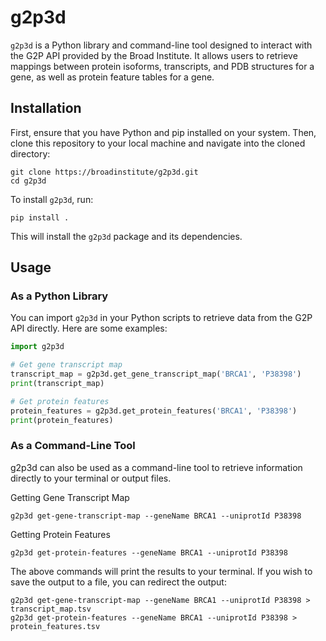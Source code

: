# g2p3d

`g2p3d` is a Python library and command-line tool designed to interact with the G2P API provided by the Broad Institute. It allows users to retrieve mappings between protein isoforms, transcripts, and PDB structures for a gene, as well as protein feature tables for a gene.

## Installation

First, ensure that you have Python and pip installed on your system. Then, clone this repository to your local machine and navigate into the cloned directory:

```
git clone https://broadinstitute/g2p3d.git
cd g2p3d
```

To install `g2p3d`, run:

```
pip install .
```


This will install the `g2p3d` package and its dependencies.

## Usage

### As a Python Library

You can import `g2p3d` in your Python scripts to retrieve data from the G2P API directly. Here are some examples:

```python
import g2p3d

# Get gene transcript map
transcript_map = g2p3d.get_gene_transcript_map('BRCA1', 'P38398')
print(transcript_map)

# Get protein features
protein_features = g2p3d.get_protein_features('BRCA1', 'P38398')
print(protein_features)

```

### As a Command-Line Tool
g2p3d can also be used as a command-line tool to retrieve information directly to your terminal or output files.

Getting Gene Transcript Map

```
g2p3d get-gene-transcript-map --geneName BRCA1 --uniprotId P38398
```

Getting Protein Features

```
g2p3d get-protein-features --geneName BRCA1 --uniprotId P38398
```

The above commands will print the results to your terminal. If you wish to save the output to a file, you can redirect the output:

```
g2p3d get-gene-transcript-map --geneName BRCA1 --uniprotId P38398 > transcript_map.tsv
g2p3d get-protein-features --geneName BRCA1 --uniprotId P38398 > protein_features.tsv
```

